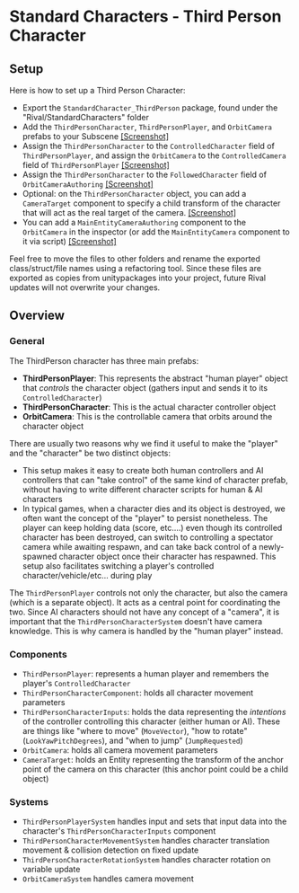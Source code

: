 
# Standard Characters - Third Person Character

## Setup
Here is how to set up a Third Person Character:
* Export the `StandardCharacter_ThirdPerson` package, found under the "Rival/StandardCharacters" folder
* Add the `ThirdPersonCharacter`, `ThirdPersonPlayer`, and `OrbitCamera` prefabs to your Subscene [[Screenshot]](../Images/stdcharacters-tp1.png)
* Assign the `ThirdPersonCharacter` to the `ControlledCharacter` field of `ThirdPersonPlayer`, and assign the `OrbitCamera` to the `ControlledCamera` field of `ThirdPersonPlayer` [[Screenshot]](../Images/stdcharacters-tp2.png)
* Assign the `ThirdPersonCharacter` to the `FollowedCharacter` field of `OrbitCameraAuthoring` [[Screenshot]](../Images/stdcharacters-tp3.png)
* Optional: on the `ThirdPersonCharacter` object, you can add a `CameraTarget` component to specify a child transform of the character that will act as the real target of the camera. [[Screenshot]](../Images/stdcharacters-tp4.png)
* You can add a `MainEntityCameraAuthoring` component to the `OrbitCamera` in the inspector (or add the `MainEntityCamera` component to it via script) [[Screenshot]](../Images/stdcharacters-tp5.png)

Feel free to move the files to other folders and rename the exported class/struct/file names using a refactoring tool. Since these files are exported as copies from unitypackages into your project, future Rival updates will not overwrite your changes.


## Overview

### General
The ThirdPerson character has three main prefabs:
* **ThirdPersonPlayer**: This represents the abstract "human player" object that *controls* the character object (gathers input and sends it to its `ControlledCharacter`)
* **ThirdPersonCharacter**: This is the actual character controller object
* **OrbitCamera**: This is the controllable camera that orbits around the character object

There are usually two reasons why we find it useful to make the "player" and the "character" be two distinct objects:
* This setup makes it easy to create both human controllers and AI controllers that can "take control" of the same kind of character prefab, without having to write different character scripts for human & AI characters
* In typical games, when a character dies and its object is destroyed, we often want the concept of the "player" to persist nonetheless. The player can keep holding data (score, etc....) even though its controlled character has been destroyed, can switch to controlling a spectator camera while awaiting respawn, and can take back control of a newly-spawned character object once their character has respawned. This setup also facilitates switching a player's controlled character/vehicle/etc... during play

The `ThirdPersonPlayer` controls not only the character, but also the camera (which is a separate object). It acts as a central point for coordinating the two. Since AI characters should not have any concept of a "camera", it is important that the `ThirdPersonCharacterSystem` doesn't have camera knowledge. This is why camera is handled by the "human player" instead.


### Components
* `ThirdPersonPlayer`: represents a human player and remembers the player's `ControlledCharacter`
* `ThirdPersonCharacterComponent`: holds all character movement parameters
* `ThirdPersonCharacterInputs`: holds the data representing the *intentions* of the controller controlling this character (either human or AI). These are things like "where to move" (`MoveVector`), "how to rotate" (`LookYawPitchDegrees`), and "when to jump" (`JumpRequested`)
* `OrbitCamera`: holds all camera movement parameters
* `CameraTarget`: holds an Entity representing the transform of the anchor point of the camera on this character (this anchor point could be a child object)


### Systems
* `ThirdPersonPlayerSystem` handles input and sets that input data into the character's `ThirdPersonCharacterInputs` component
* `ThirdPersonCharacterMovementSystem` handles character translation movement & collision detection on fixed update
* `ThirdPersonCharacterRotationSystem` handles character rotation on variable update
* `OrbitCameraSystem` handles camera movement
